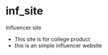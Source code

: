 # inf_site
Influencer site
- This site is for college product
- this is an simple influencer website
